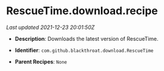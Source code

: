 # RescueTime.download.recipe

_Last updated 2021-12-23 20:01:50Z_

- **Description**: Downloads the latest version of RescueTime.

- **Identifier**: `com.github.blackthroat.download.RescueTime`

- **Parent Recipes**: `None`
